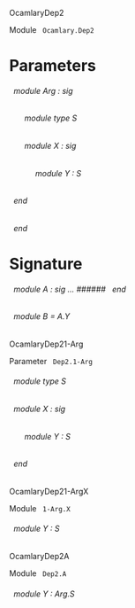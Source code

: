 OcamlaryDep2

 Module `` Ocamlary.Dep2`` 

# Parameters


<a id="argument-1-Arg"></a>
###### &nbsp; module Arg : sig

<a id="module-type-S"></a>
###### &nbsp; &nbsp; &nbsp; &nbsp;module type S



<a id="module-X"></a>
###### &nbsp; &nbsp; &nbsp; &nbsp;module X : sig

<a id="module-Y"></a>
###### &nbsp; &nbsp; &nbsp; &nbsp;&nbsp; &nbsp; &nbsp;module Y : S


###### &nbsp; end


###### &nbsp; end




# Signature


<a id="module-A"></a>
###### &nbsp; module A : sig ... ###### &nbsp; end



<a id="module-B"></a>
###### &nbsp; module B = A.Y


OcamlaryDep21-Arg

 Parameter `` Dep2.1-Arg`` 
<a id="module-type-S"></a>
###### &nbsp; module type S



<a id="module-X"></a>
###### &nbsp; module X : sig

<a id="module-Y"></a>
###### &nbsp; &nbsp; &nbsp; &nbsp;module Y : S


###### &nbsp; end


OcamlaryDep21-ArgX

 Module `` 1-Arg.X`` 
<a id="module-Y"></a>
###### &nbsp; module Y : S


OcamlaryDep2A

 Module `` Dep2.A`` 
<a id="module-Y"></a>
###### &nbsp; module Y : Arg.S

